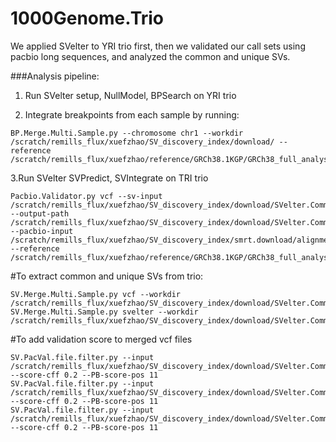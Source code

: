 # 1000Genome.Trio
We applied SVelter to YRI trio first, then we validated our call sets using pacbio long sequences, and analyzed the common and unique SVs.

###Analysis pipeline:
1. Run SVelter setup, NullModel, BPSearch on YRI trio

2. Integrate breakpoints from each sample by running: 
```
BP.Merge.Multi.Sample.py --chromosome chr1 --workdir /scratch/remills_flux/xuefzhao/SV_discovery_index/download/ --reference /scratch/remills_flux/xuefzhao/reference/GRCh38.1KGP/GRCh38_full_analysis_set_plus_decoy_hla.fa
```

3.Run SVelter SVPredict, SVIntegrate on TRI trio
```
Pacbio.Validator.py vcf --sv-input /scratch/remills_flux/xuefzhao/SV_discovery_index/download/SVelter.CommonBPs/NA19240.Common.BPs.vcf --output-path /scratch/remills_flux/xuefzhao/SV_discovery_index/download/SVelter.CommonBPs/NA19240.vcf.PacbioValidation --pacbio-input /scratch/remills_flux/xuefzhao/SV_discovery_index/smrt.download/alignment/NA19240.XXX.bam --reference /scratch/remills_flux/xuefzhao/reference/GRCh38.1KGP/GRCh38_full_analysis_set_plus_decoy_hla.fa
```

#To extract common and unique SVs from trio:
```
SV.Merge.Multi.Sample.py vcf --workdir /scratch/remills_flux/xuefzhao/SV_discovery_index/download/SVelter.CommonBPs
SV.Merge.Multi.Sample.py svelter --workdir /scratch/remills_flux/xuefzhao/SV_discovery_index/download/SVelter.CommonBPs
```

#To add validation score to merged vcf files
```
SV.PacVal.file.filter.py --input /scratch/remills_flux/xuefzhao/SV_discovery_index/download/SVelter.CommonBPs/Common.SVs.samples.minus.0.PacVal --score-cff 0.2 --PB-score-pos 11
SV.PacVal.file.filter.py --input /scratch/remills_flux/xuefzhao/SV_discovery_index/download/SVelter.CommonBPs/Common.SVs.samples.minus.1.PacVal --score-cff 0.2 --PB-score-pos 11
SV.PacVal.file.filter.py --input /scratch/remills_flux/xuefzhao/SV_discovery_index/download/SVelter.CommonBPs/Common.SVs.samples.minus.2.PacVal --score-cff 0.2 --PB-score-pos 11
```



